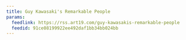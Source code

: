 ```yaml
---
title: Guy Kawasaki's Remarkable People
params:
  feedlink: https://rss.art19.com/guy-kawasakis-remarkable-people
  feedid: 91ce08199922ee492daf1bb34bb024bb
---
```

